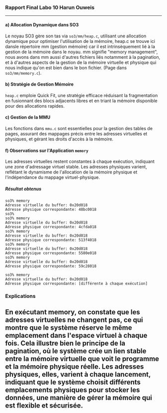 ### Rapport Final Labo 10 Harun Ouweis

---

#### a) Allocation Dynamique dans SO3
Le noyau SO3 gère son tas via `so3/mm/heap.c`, utilisant une allocation dynamique pour optimiser l'utilisation de la mémoire, heap.c se trouve ici dansle répertoire mm (gestion mémoire) car il est intrinsèquement lié à la gestion de la mémoire dans le noyau. mm signifie "memory management", nous avons dans mm aussi d'autres fichiers liés notamment à la pagination, et à d'autres aspects de la gestion de la mémoire virtuelle et physique qui nous indique qu'on est bien dans le bon fichier. (Page dans `so3/mm/memory.c`).

#### b) Stratégie de Gestion Mémoire
`heap.c` emploie Quick Fit, une stratégie efficace réduisant la fragmentation en fusionnant des blocs adjacents libres et en triant la mémoire disponible pour des allocations rapides.

#### c) Gestion de la MMU
Les fonctions dans `mmu.c` sont essentielles pour la gestion des tables de pages, assurant des mappages précis entre les adresses virtuelles et physiques, et gérant les droits d'accès à la mémoire.

#### f) Observations sur l'Application `memory`
Les adresses virtuelles restent constantes à chaque exécution, indiquant une zone d'adressage virtuel stable. Les adresses physiques varient, reflétant le dynamisme de l'allocation de la mémoire physique et l'indépendance du mappage virtuel-physique.

##### Résultat obtenus

```
so3% memory
Adresse virtuelle du buffer: 0x20d018
Adresse physique correspondante: 48bc0018
so3% 
so3% memory
Adresse virtuelle du buffer: 0x20d018
Adresse physique correspondante: 4cfda018
so3% memory
Adresse virtuelle du buffer: 0x20d018
Adresse physique correspondante: 513f4018
so3% memory
Adresse virtuelle du buffer: 0x20d018
Adresse physique correspondante: 5580e018
so3% memory
Adresse virtuelle du buffer: 0x20d018
Adresse physique correspondante: 59c28018
```

```
so3% memory
Adresse virtuelle du buffer: 0x20d018
Adresse physique correspondante: [différente à chaque exécution]
```

### Explications 

En exécutant memory, on constate que les adresses virtuelles ne changent pas, ce qui montre que le système réserve le même emplacement dans l'espace virtuel à chaque fois. Cela illustre bien le principe de la pagination, où le système crée un lien stable entre la mémoire virtuelle que voit le programme et la mémoire physique réelle. Les adresses physiques, elles, varient à chaque lancement, indiquant que le système choisit différents emplacements physiques pour stocker les données, une manière de gérer la mémoire qui est flexible et sécurisée.
---

